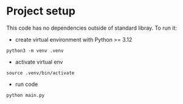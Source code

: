 # Project setup

This code has no dependencies outside of standard libray. To run it:

- create virtual environment with Python >= 3.12
 ```shell
python3 -m venv .venv
```

- activate virtual env
```shell
source .venv/bin/activate
```

- run code
```shell
python main.py
```
